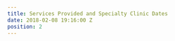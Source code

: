 ```yaml
---
title: Services Provided and Specialty Clinic Dates
date: 2018-02-08 19:16:00 Z
position: 2
---
```


